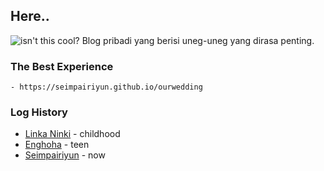 ## Here..

<img src="https://seimpairiyun.github.io/img/logofull.png" alt="isn't this cool?">
Blog pribadi yang berisi uneg-uneg yang dirasa penting.

### The Best Experience

```
- https://seimpairiyun.github.io/ourwedding
```

### Log History

* [Linka Ninki](https://linkaninki.github.io) - childhood 
* [Enghoha](https://enghoha.github.io) - teen
* [Seimpairiyun](https://seimpairiyun.github.io) - now